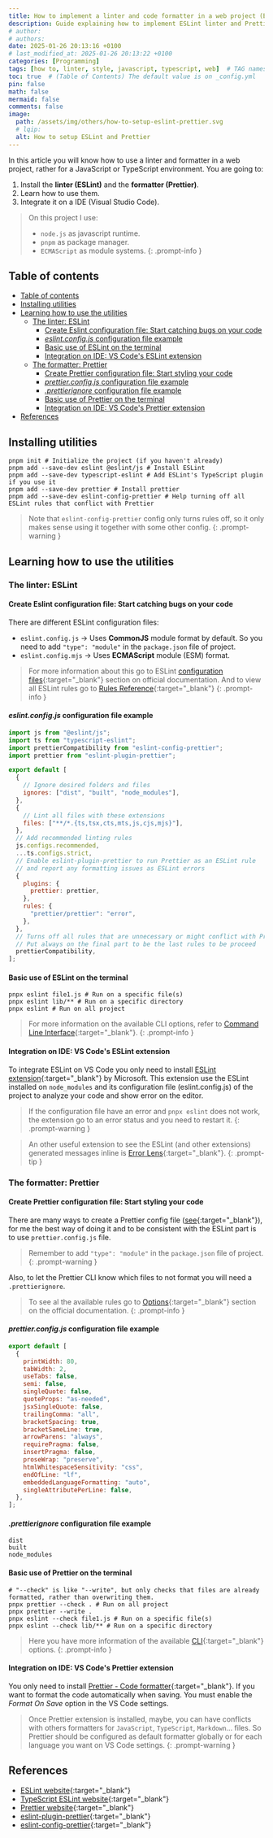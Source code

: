 ```yaml
---
title: How to implement a linter and code formatter in a web project (ESLint and Prettier)
description: Guide explaining how to implement ESLint linter and Prettier code formatter on a web project.
# author:
# authors:
date: 2025-01-26 20:13:16 +0100
# last_modified_at: 2025-01-26 20:13:22 +0100
categories: [Programming]
tags: [how to, linter, style, javascript, typescript, web]  # TAG names should always be lowercase
toc: true  # (Table of Contents) The default value is on _config.yml
pin: false
math: false
mermaid: false
comments: false
image:
  path: /assets/img/others/how-to-setup-eslint-prettier.svg
  # lqip:
  alt: How to setup ESLint and Prettier
---
```


In this article you will know how to use a linter and formatter in a web project, rather for a JavaScript or TypeScript environment. You are going to:

  1. Install the **linter (ESLint)** and the **formatter (Prettier)**.
  2. Learn how to use them.
  3. Integrate it on a IDE (Visual Studio Code).

> On this project I use:
>
> - `node.js` as javascript runtime.
> - `pnpm` as package manager.
> - `ECMAScript` as module systems.
{: .prompt-info }

## Table of contents

- [Table of contents](#table-of-contents)
- [Installing utilities](#installing-utilities)
- [Learning how to use the utilities](#learning-how-to-use-the-utilities)
  - [The linter: ESLint](#the-linter-eslint)
    - [Create Eslint configuration file: Start catching bugs on your code](#create-eslint-configuration-file-start-catching-bugs-on-your-code)
    - [*eslint.config.js* configuration file example](#eslintconfigjs-configuration-file-example)
    - [Basic use of ESLint on the terminal](#basic-use-of-eslint-on-the-terminal)
    - [Integration on IDE: VS Code's ESLint extension](#integration-on-ide-vs-codes-eslint-extension)
  - [The formatter: Prettier](#the-formatter-prettier)
    - [Create Prettier configuration file: Start styling your code](#create-prettier-configuration-file-start-styling-your-code)
    - [*prettier.config.js* configuration file example](#prettierconfigjs-configuration-file-example)
    - [*.prettierignore* configuration file example](#prettierignore-configuration-file-example)
    - [Basic use of Prettier on the terminal](#basic-use-of-prettier-on-the-terminal)
    - [Integration on IDE: VS Code's Prettier extension](#integration-on-ide-vs-codes-prettier-extension)
- [References](#references)

## Installing utilities

```shell
pnpm init # Initialize the project (if you haven't already)
pnpm add --save-dev eslint @eslint/js # Install ESLint
pnpm add --save-dev typescript-eslint # Add ESLint's TypeScript plugin if you use it
pnpm add --save-dev prettier # Install prettier
pnpm add --save-dev eslint-config-prettier # Help turning off all ESLint rules that conflict with Prettier
```

> Note that `eslint-config-prettier` config only turns rules off, so it only makes sense using it together with some other config.
{: .prompt-warning }

## Learning how to use the utilities

### The linter: ESLint

#### Create Eslint configuration file: Start catching bugs on your code

There are different ESLint configuration files:

- `eslint.config.js` -> Uses **CommonJS** module format by default. So you need to add `"type": "module"` in the `package.json` file of project.
- `eslint.config.mjs` -> Uses **ECMAScript** module (ESM) format.

> For more information about this go to ESLint [configuration files](https://eslint.org/docs/latest/use/configure/configuration-files){:target="_blank"} section on official documentation. And to view all ESLint rules go to [Rules Reference](https://eslint.org/docs/latest/rules/){:target="_blank"}
{: .prompt-info }

#### *eslint.config.js* configuration file example

```javascript
import js from "@eslint/js";
import ts from "typescript-eslint";
import prettierCompatibility from "eslint-config-prettier";
import prettier from "eslint-plugin-prettier";

export default [
  {
    // Ignore desired folders and files
    ignores: ["dist", "built", "node_modules"],
  },
  {
    // Lint all files with these extensions
    files: ["**/*.{ts,tsx,cts,mts,js,cjs,mjs}"],
  },
  // Add recommended linting rules
  js.configs.recommended,
  ...ts.configs.strict,
  // Enable eslint-plugin-prettier to run Prettier as an ESLint rule
  // and report any formatting issues as ESLint errors
  {
    plugins: {
      prettier: prettier,
    },
    rules: {
      "prettier/prettier": "error",
    },
  },
  // Turns off all rules that are unnecessary or might conflict with Prettier
  // Put always on the final part to be the last rules to be proceed
  prettierCompatibility,
];

```

#### Basic use of ESLint on the terminal

```shell
pnpx eslint file1.js # Run on a specific file(s)
pnpx eslint lib/** # Run on a specific directory
pnpx eslint # Run on all project
```

> For more information on the available CLI options, refer to [Command Line Interface](https://eslint.org/docs/latest/use/command-line-interface){:target="_blank"}.
{: .prompt-info }

#### Integration on IDE: VS Code's ESLint extension

To integrate ESLint on VS Code you only need to install [ESLint extension](https://marketplace.visualstudio.com/items?itemName=dbaeumer.vscode-eslint){:target="_blank"} by Microsoft. This extension use the ESLint installed on `node_modules` and its configuration file (eslint.config.js) of the project to
analyze your code and show error on the editor.

>If the configuration file have an error and `pnpx eslint` does not work, the extension go to an error status and you need to restart it.
{: .prompt-warning }

>An other useful extension to see the ESLint (and other extensions) generated messages inline is [Error Lens](https://marketplace.visualstudio.com/items?itemName=usernamehw.errorlens){:target="_blank"}.
{: .prompt-tip }

### The formatter: Prettier

#### Create Prettier configuration file: Start styling your code

There are many ways to create a Prettier config file ([see](https://prettier.io/docs/en/configuration){:target="_blank"}), for me the best way of doing it and to be consistent with the ESLint part is to use `prettier.config.js` file.

> Remember to add `"type": "module"` in the `package.json` file of project.
{: .prompt-warning }

Also, to let the Prettier CLI know which files to not format you will need a `.prettierignore`.

> To see al the available rules go to [Options](https://prettier.io/docs/en/options.html){:target="_blank"} section on the official documentation.
{: .prompt-info }

#### *prettier.config.js* configuration file example

```javascript
export default [
  {
    printWidth: 80,
    tabWidth: 2,
    useTabs: false,
    semi: false,
    singleQuote: false,
    quoteProps: "as-needed",
    jsxSingleQuote: false,
    trailingComma: "all",
    bracketSpacing: true,
    bracketSameLine: true,
    arrowParens: "always",
    requirePragma: false,
    insertPragma: false,
    proseWrap: "preserve",
    htmlWhitespaceSensitivity: "css",
    endOfLine: "lf",
    embeddedLanguageFormatting: "auto",
    singleAttributePerLine: false,
  },
];
```

#### *.prettierignore* configuration file example

```text
dist
built
node_modules
```

#### Basic use of Prettier on the terminal

```shell
# "--check" is like "--write", but only checks that files are already formatted, rather than overwriting them.
pnpx prettier --check . # Run on all project
pnpx prettier --write .
pnpx eslint --check file1.js # Run on a specific file(s)
pnpx eslint --check lib/** # Run on a specific directory
```

> Here you have more information of the available [CLI](https://prettier.io/docs/en/cli){:target="_blank"} options.
{: .prompt-info }

#### Integration on IDE: VS Code's Prettier extension

You only need to install [Prettier - Code formatter](https://marketplace.visualstudio.com/items?itemName=esbenp.prettier-vscode){:target="_blank"}. If you want to format the code automatically when saving. You must enable the *Format On Save* option in the VS Code settings.

> Once Prettier extension is installed, maybe, you can have conflicts with others formatters for `JavaScript`, `TypeScript`, `Markdown`... files. So Prettier should be configured as default formatter globally or for each language you want on VS Code settings.
{: .prompt-warning }

## References

- [ESLint website](https://eslint.org/){:target="_blank"}
- [TypeScript ESLint website](https://typescript-eslint.io/){:target="_blank"}
- [Prettier website](https://prettier.io/){:target="_blank"}
- [eslint-plugin-prettier](https://github.com/prettier/eslint-plugin-prettier){:target="_blank"}
- [eslint-config-prettier](https://github.com/prettier/eslint-config-prettier){:target="_blank"}

